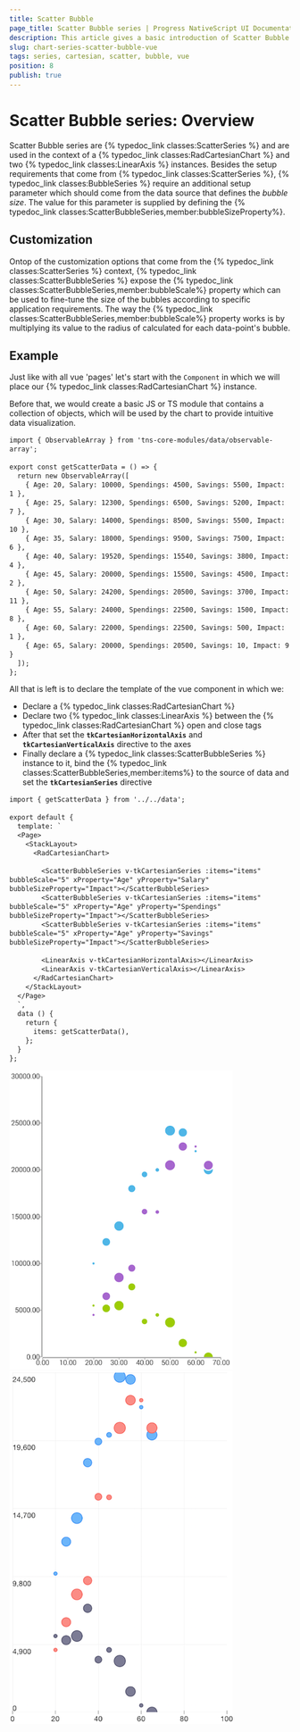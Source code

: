 ```yaml
---
title: Scatter Bubble
page_title: Scatter Bubble series | Progress NativeScript UI Documentation
description: This article gives a basic introduction of Scatter Bubble series and continues with a sample scenario of how Scatter Bubble series are used.
slug: chart-series-scatter-bubble-vue
tags: series, cartesian, scatter, bubble, vue
position: 8
publish: true
---
```


# Scatter Bubble series: Overview
Scatter Bubble series are {% typedoc_link classes:ScatterSeries %} and are used in the context of a {% typedoc_link classes:RadCartesianChart %}  and two {% typedoc_link classes:LinearAxis %} instances. Besides the setup requirements that come from {% typedoc_link classes:ScatterSeries %}, {% typedoc_link classes:BubbleSeries %} require an additional setup parameter which should come from the data source that defines the *bubble size*. The value for this parameter is supplied by defining the {% typedoc_link classes:ScatterBubbleSeries,member:bubbleSizeProperty%}.

## Customization
Ontop of the customization options that come from the {% typedoc_link classes:ScatterSeries %} context, {% typedoc_link classes:ScatterBubbleSeries %} expose the {% typedoc_link classes:ScatterBubbleSeries,member:bubbleScale%} property which can be used to fine-tune the size of the bubbles according to specific application requirements. The way the {% typedoc_link classes:ScatterBubbleSeries,member:bubbleScale%} property works is by multiplying its value to the radius of calculated for each data-point's bubble.

## Example
Just like with all vue 'pages' let's start with the `Component` in which we will place our {% typedoc_link classes:RadCartesianChart %} instance.

Before that, we would create a basic JS or TS module that contains a collection of objects, which will be used by the chart to provide intuitive data visualization.

```
import { ObservableArray } from 'tns-core-modules/data/observable-array';

export const getScatterData = () => {
  return new ObservableArray([
    { Age: 20, Salary: 10000, Spendings: 4500, Savings: 5500, Impact: 1 },
    { Age: 25, Salary: 12300, Spendings: 6500, Savings: 5200, Impact: 7 },
    { Age: 30, Salary: 14000, Spendings: 8500, Savings: 5500, Impact: 10 },
    { Age: 35, Salary: 18000, Spendings: 9500, Savings: 7500, Impact: 6 },
    { Age: 40, Salary: 19520, Spendings: 15540, Savings: 3800, Impact: 4 },
    { Age: 45, Salary: 20000, Spendings: 15500, Savings: 4500, Impact: 2 },
    { Age: 50, Salary: 24200, Spendings: 20500, Savings: 3700, Impact: 11 },
    { Age: 55, Salary: 24000, Spendings: 22500, Savings: 1500, Impact: 8 },
    { Age: 60, Salary: 22000, Spendings: 22500, Savings: 500, Impact: 1 },
    { Age: 65, Salary: 20000, Spendings: 20500, Savings: 10, Impact: 9 }
  ]);
};

```

All that is left is to declare the template of the vue component in which we:

- Declare a {% typedoc_link classes:RadCartesianChart %}
- Declare two {% typedoc_link classes:LinearAxis %} between the {% typedoc_link classes:RadCartesianChart %} open and close tags
- After that set the **`tkCartesianHorizontalAxis`** and **`tkCartesianVerticalAxis`** directive to the axes
- Finally declare a {% typedoc_link classes:ScatterBubbleSeries %} instance to it, bind the {% typedoc_link classes:ScatterBubbleSeries,member:items%} to the source of data and set the **`tkCartesianSeries`** directive

```
import { getScatterData } from '../../data';

export default {
  template: `
  <Page>
    <StackLayout>
      <RadCartesianChart>

        <ScatterBubbleSeries v-tkCartesianSeries :items="items" bubbleScale="5" xProperty="Age" yProperty="Salary" bubbleSizeProperty="Impact"></ScatterBubbleSeries>
        <ScatterBubbleSeries v-tkCartesianSeries :items="items" bubbleScale="5" xProperty="Age" yProperty="Spendings" bubbleSizeProperty="Impact"></ScatterBubbleSeries>
        <ScatterBubbleSeries v-tkCartesianSeries :items="items" bubbleScale="5" xProperty="Age" yProperty="Savings" bubbleSizeProperty="Impact"></ScatterBubbleSeries>

        <LinearAxis v-tkCartesianHorizontalAxis></LinearAxis>
        <LinearAxis v-tkCartesianVerticalAxis></LinearAxis>
      </RadCartesianChart>
    </StackLayout>
  </Page>
  `,
  data () {
    return {
      items: getScatterData(),
    };
  }
};
```

![Cartesian chart: Scatter Bubble series](images/scatter_bubble_series_android.png " Scatter Bubble series on Android.") ![Cartesian chart: Scatter Bubble series](images/scatter_bubble_series_ios.png "Scatter Bubble series on iOS.")
